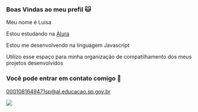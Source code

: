 ### Boas Vindas ao meu prefil 🐱

Meu nome é Luisa 

Estou estudando na [Alura](https://www.alura.com.br)

Estou me desenvolvendo na linguagem Javascript

Utilizo esse espaço para minha organização de compatilhamento dos meus projetos desenvolvidos 

### Você pode entrar em contato comigo 📧

0001081649471sp@al.educacao.sp.gov.br

![](https://media.tenor.com/kmQJYQi5zK4AAAAM/asta-rn.gif)
